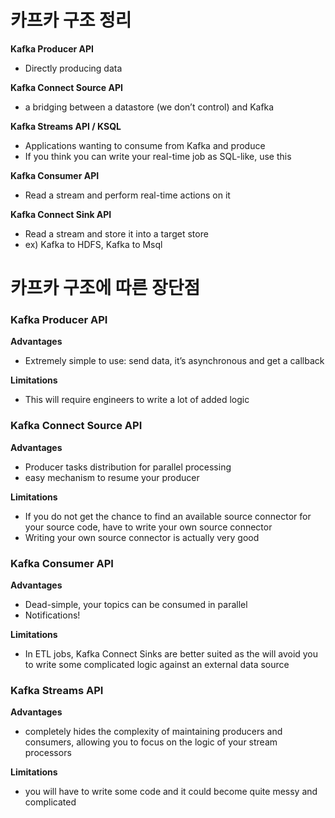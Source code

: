 <h1>카프카 구조 정리</h1>
<b>Kafka Producer API</b>
<ul>
  <li>Directly producing data
</ul>
<b>Kafka Connect Source API</b>
<ul>
  <li>a bridging between a datastore (we don’t control) and Kafka
</ul>
<b>Kafka Streams API / KSQL</b>
<ul>
  <li>Applications wanting to consume  from Kafka and produce
  <li>If you think you can write your real-time job as SQL-like, use this
</ul>
<b>Kafka Consumer API</b>
<ul>
  <li>Read a stream and perform real-time actions on it
</ul>
<b>Kafka Connect Sink API</b>
<ul>
  <li>Read a stream and store it into a target store
  <li>ex) Kafka to HDFS, Kafka to Msql
</ul>
<h1>카프카 구조에 따른 장단점</h1>
<h3>Kafka Producer API</h3>
<b>Advantages</b>
<ul>
  <li>Extremely simple to use: send data, it’s asynchronous and get a callback
</ul>
<b>Limitations</b>
<ul>
  <li>This will require engineers to write a lot of added logic
</ul>
<h3>Kafka Connect Source API</h3>
<b>Advantages</b>
<ul>
  <li>Producer tasks distribution for parallel processing
  <li>easy mechanism to resume your producer
</ul>
<b>Limitations</b>
<ul>
  <li>If you do not get the chance to find an available source connector for your source code, have to write your own source connector
  <li>Writing your own source connector is actually very good
</ul>
<h3>Kafka Consumer API</h3>
<b>Advantages</b>
<ul>
  <li>Dead-simple, your topics can be consumed in parallel
  <li>Notifications!
</ul>
<b>Limitations</b>
<ul>
  <li>In ETL jobs, Kafka Connect Sinks are better suited as the will avoid you to write some complicated logic against an external data source
</ul>

<h3>Kafka Streams API</h3>
<b>Advantages</b>
<ul>
  <li>completely hides the complexity of maintaining producers and consumers, allowing you to focus on the logic of your stream processors
</ul>
<b>Limitations</b>
<ul>
  <li>you will have to write some code and it could become quite messy and complicated
</ul>
